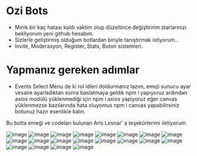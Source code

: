 # Ozi Bots

- Minik bir kaç hatası kaldı vaktim olup düzeltince değiştiririm starlarınızı bekliyorum yeni github hesabım.
- Sizlerle geliştirmiş olduğum botlardan biriyle tanıştırmak istiyorum.. 
- Invite, Moderasyon, Register, Stats, Buton sistemleri.

# Yapmanız gereken adımlar

- Events Select Menu de ki rol idleri doldurmanız lazım, emoji sunucu ayar vesaire ayarladıktan sonra baslatmaya geldik npm i yapıyoruz ardından axios modülü yüklenmediği için npm i axios yapiyoruz eğer canvas yüklenmezse bazılarında hata oluyomus npm i canvas yapabilirsiniz botunuz hazır esenlikle kalın.

Bu botta emeği ve codeları bulunan Aris Lesnar' a teşekürlerimi iletiyorum.

![image](https://user-images.githubusercontent.com/92666466/141508588-efd16297-700d-41af-9a64-a5f14f0316b3.png)
![image](https://user-images.githubusercontent.com/92666466/141027859-8fd86201-d257-473d-8022-1edf8e052044.png)
![image](https://user-images.githubusercontent.com/92666466/141027606-097f7300-47f4-42d4-a230-42faa1c12546.png)
![image](https://user-images.githubusercontent.com/92666466/141028898-ef3e2cad-7209-415a-8a84-201c6e976f9a.png)
![image](https://user-images.githubusercontent.com/92666466/139575506-c3d8b1cd-dab1-4c4a-8fc0-89e52b1148df.png)
![image](https://user-images.githubusercontent.com/92666466/139575391-c1c267fe-eee9-41c0-b821-cf90ca1c8641.png)
![image](https://user-images.githubusercontent.com/92666466/139575398-a0863b73-e2f0-4982-901d-6fc223640dae.png)
![image](https://user-images.githubusercontent.com/92666466/139575436-b1a629cf-340f-47f2-bf70-cead3f3d49bc.png)
![image](https://user-images.githubusercontent.com/92666466/139575377-ade118e3-c9b5-4bc8-a3b4-447fdc6325e6.png)
![image](https://user-images.githubusercontent.com/92666466/139575560-f6cd46be-5f2f-42b6-adbf-079aa835da73.png)
![image](https://user-images.githubusercontent.com/92666466/139575586-93156301-2cc4-45c2-a167-b82d51fa846f.png)
![image](https://user-images.githubusercontent.com/92666466/140218451-006119ee-7a23-41ce-8f1d-bf8c42f0b560.png)
![image](https://user-images.githubusercontent.com/92666466/139575596-53f98cee-5570-4bff-ad13-20393edb2470.png)
![image](https://user-images.githubusercontent.com/92666466/139575625-fac22ea2-5911-41b9-9692-9de1d896bd3b.png)
![image](https://user-images.githubusercontent.com/92666466/139575362-1562a395-5352-4528-b336-5400ef7abe11.png)
![image](https://user-images.githubusercontent.com/92666466/139575369-b977aef8-b890-451f-bb9b-b6797ab6cc67.png)
![image](https://user-images.githubusercontent.com/92666466/139575301-3eb0eb45-8327-49c8-85fe-71fbc39476b3.png)
![image](https://user-images.githubusercontent.com/92666466/139575381-c6cef99a-3dd2-4c43-b208-e7faa3233774.png)
![image](https://user-images.githubusercontent.com/92666466/139575656-0f8e35da-e696-4a6a-a3c7-5342af53de8d.png)
![image](https://user-images.githubusercontent.com/92666466/139575672-a7f84db7-98af-46c5-9f37-b2dbfc5fd729.png)
